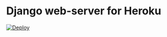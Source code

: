 # Django web-server for Heroku

[![Deploy](https://www.herokucdn.com/deploy/button.png)](https://heroku.com/deploy)
